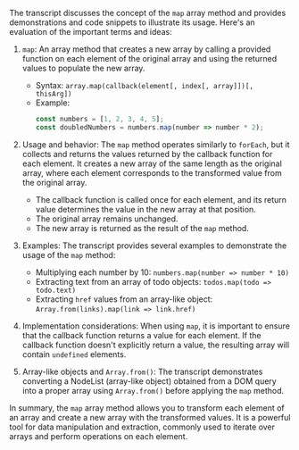 The transcript discusses the concept of the `map` array method and provides demonstrations and code snippets to illustrate its usage. Here's an evaluation of the important terms and ideas:

1. `map`: An array method that creates a new array by calling a provided function on each element of the original array and using the returned values to populate the new array.
   - Syntax: `array.map(callback(element[, index[, array]])[, thisArg])`
   - Example:
     ```javascript
     const numbers = [1, 2, 3, 4, 5];
     const doubledNumbers = numbers.map(number => number * 2);
     ```

2. Usage and behavior: The `map` method operates similarly to `forEach`, but it collects and returns the values returned by the callback function for each element. It creates a new array of the same length as the original array, where each element corresponds to the transformed value from the original array.
   - The callback function is called once for each element, and its return value determines the value in the new array at that position.
   - The original array remains unchanged.
   - The new array is returned as the result of the `map` method.

3. Examples: The transcript provides several examples to demonstrate the usage of the `map` method:

   - Multiplying each number by 10: `numbers.map(number => number * 10)`
   - Extracting text from an array of todo objects: `todos.map(todo => todo.text)`
   - Extracting `href` values from an array-like object: `Array.from(links).map(link => link.href)`

4. Implementation considerations: When using `map`, it is important to ensure that the callback function returns a value for each element. If the callback function doesn't explicitly return a value, the resulting array will contain `undefined` elements.

5. Array-like objects and `Array.from()`: The transcript demonstrates converting a NodeList (array-like object) obtained from a DOM query into a proper array using `Array.from()` before applying the `map` method.

In summary, the `map` array method allows you to transform each element of an array and create a new array with the transformed values. It is a powerful tool for data manipulation and extraction, commonly used to iterate over arrays and perform operations on each element.